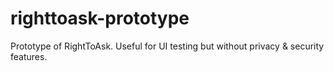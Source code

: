 # righttoask-prototype
Prototype of RightToAsk.  Useful for UI testing but without privacy &amp; security features.
